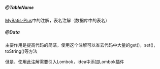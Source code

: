 ##### @TableName

[MyBatis-Plus](https://mybatis.plus/)中的注解，表名注解（数据库中的表名）

##### @Data

主要作用是提高代码的简洁，使用这个注解可以省去代码中大量的get()，set()，toString()等方法

但是，使用此注解需要引入Lombok，idea中添加Lombok插件

